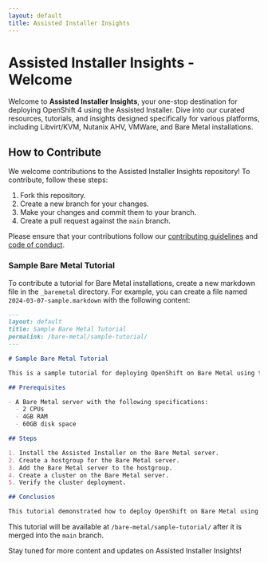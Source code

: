 ```yaml
---
layout: default
title: Assisted Installer Insights
---
```


# Assisted Installer Insights - Welcome

Welcome to **Assisted Installer Insights**, your one-stop destination for deploying OpenShift 4 using the Assisted Installer. Dive into our curated resources, tutorials, and insights designed specifically for various platforms, including Libvirt/KVM, Nutanix AHV, VMWare, and Bare Metal installations.

## How to Contribute

We welcome contributions to the Assisted Installer Insights repository! To contribute, follow these steps:

1. Fork this repository.
2. Create a new branch for your changes.
3. Make your changes and commit them to your branch.
4. Create a pull request against the `main` branch.

Please ensure that your contributions follow our [contributing guidelines](CONTRIBUTING.md) and [code of conduct](CODE_OF_CONDUCT.md).

### Sample Bare Metal Tutorial

To contribute a tutorial for Bare Metal installations, create a new markdown file in the `_baremetal` directory. For example, you can create a file named `2024-03-07-sample.markdown` with the following content:

```markdown
---
layout: default
title: Sample Bare Metal Tutorial
permalink: /bare-metal/sample-tutorial/
---

# Sample Bare Metal Tutorial

This is a sample tutorial for deploying OpenShift on Bare Metal using the Assisted Installer.

## Prerequisites

- A Bare Metal server with the following specifications:
  - 2 CPUs
  - 4GB RAM
  - 60GB disk space

## Steps

1. Install the Assisted Installer on the Bare Metal server.
2. Create a hostgroup for the Bare Metal server.
3. Add the Bare Metal server to the hostgroup.
4. Create a cluster on the Bare Metal server.
5. Verify the cluster deployment.

## Conclusion

This tutorial demonstrated how to deploy OpenShift on Bare Metal using the Assisted Installer.
```

This tutorial will be available at `/bare-metal/sample-tutorial/` after it is merged into the `main` branch.

Stay tuned for more content and updates on Assisted Installer Insights!